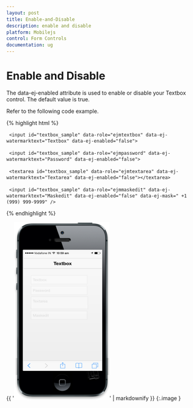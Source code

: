 ```yaml
---
layout: post
title: Enable-and-Disable
description: enable and disable
platform: Mobilejs
control: Form Controls
documentation: ug
---
```


# Enable and Disable

The data-ej-enabled attribute is used to enable or disable your Textbox control. The default value is true.

Refer to the following code example.

{% highlight html %}



     <input id="textbox_sample" data-role="ejmtextbox" data-ej-watermarktext="Textbox" data-ej-enabled="false">

     <input id="textbox_sample" data-role="ejmpassword" data-ej-watermarktext="Password" data-ej-enabled="false">

     <textarea id="textbox_sample" data-role="ejmtextarea" data-ej-watermarktext="Textarea" data-ej-enabled="false"></textarea>

     <input id="textbox_sample" data-role="ejmmaskedit" data-ej-watermarktext="Maskedit" data-ej-enabled="false" data-ej-mask=" +1 (999) 999-9999" />





{% endhighlight %}



{{ '![C:/Users/isuriyar/AppData/Local/Temp/SNAGHTML801ee361.PNG](Enable-and-Disable_images/Enable-and-Disable_img1.png)' | markdownify }}
{:.image }


